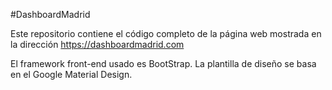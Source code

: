 #DashboardMadrid

Este repositorio contiene el código completo de la página web mostrada en la dirección https://dashboardmadrid.com

El framework front-end usado es BootStrap. La plantilla de diseño se basa en el Google Material Design.
